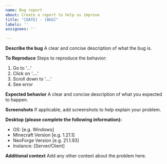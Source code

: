 ```yaml
---
name: Bug report
about: Create a report to help us improve
title: "[DATE] - [BUG]"
labels: ''
assignees: ''

---
```


**Describe the bug**
A clear and concise description of what the bug is.

**To Reproduce**
Steps to reproduce the behavior:
1. Go to '...'
2. Click on '....'
3. Scroll down to '....'
4. See error

**Expected behavior**
A clear and concise description of what you expected to happen.

**Screenshots**
If applicable, add screenshots to help explain your problem.

**Desktop (please complete the following information):**
 - OS: [e.g. Windows]
 - Minecraft Version [e.g. 1.21.1]
 - NeoForge Version [e.g. 21.1.93]
 - Instance: [Server/Client]

**Additional context**
Add any other context about the problem here.
